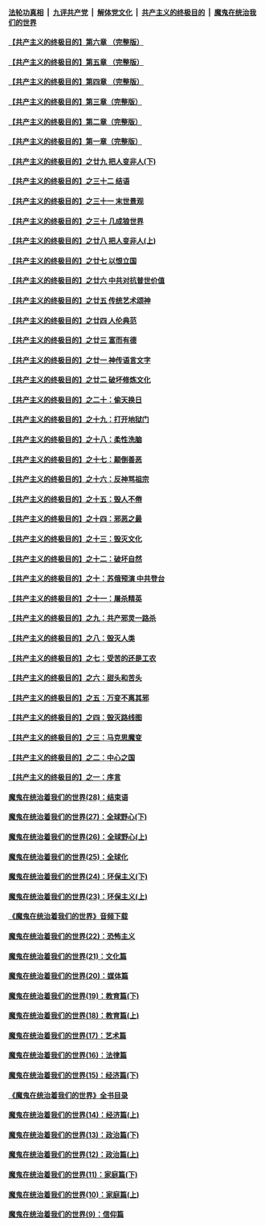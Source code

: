

####  [法轮功真相](../../../../basic/blob/master/README.md?t=04082201) &nbsp;|&nbsp; [九评共产党](../../../../9ping.md/blob/master/README.md?t=04082201) &nbsp;|&nbsp; [解体党文化](../../../../jtdwh.md/blob/master/README.md?t=04082201)  &nbsp;|&nbsp; [共产主义的终极目的](../../../../gczydzjmd.md/blob/master/README.md?t=04082201) &nbsp;|&nbsp; [魔鬼在统治我们的世界](../../../../mgztzwmdsj.md/blob/master/README.md?t=04082201) 

#### [【共产主义的终极目的】第六章 （完整版）](../pages/nsc422/n11428913.md?t=04082201) 

#### [【共产主义的终极目的】第五章 （完整版）](../pages/nsc422/n11428912.md?t=04082201) 

#### [【共产主义的终极目的】第四章 （完整版）](../pages/nsc422/n11428907.md?t=04082201) 

#### [【共产主义的终极目的】第三章（完整版）](../pages/nsc422/n11428848.md?t=04082201) 

#### [【共产主义的终极目的】第二章（完整版）](../pages/nsc422/n11428831.md?t=04082201) 

#### [【共产主义的终极目的】第一章（完整版）](../pages/nsc422/n11417651.md?t=04082201) 

#### [【共产主义的终极目的】之廿九 把人变非人(下)](../pages/nsc422/n11344140.md?t=04082201) 

#### [【共产主义的终极目的】之三十二 结语](../pages/nsc422/n11360535.md?t=04082201) 

#### [【共产主义的终极目的】之三十一 末世景观](../pages/nsc422/n11351129.md?t=04082201) 

#### [【共产主义的终极目的】之三十 几成狼世界](../pages/nsc422/n11348280.md?t=04082201) 

#### [【共产主义的终极目的】之廿八 把人变非人(上)](../pages/nsc422/n11340492.md?t=04082201) 

#### [【共产主义的终极目的】之廿七 以恨立国](../pages/nsc422/n11336944.md?t=04082201) 

#### [【共产主义的终极目的】之廿六 中共对抗普世价值](../pages/nsc422/n11324785.md?t=04082201) 

#### [【共产主义的终极目的】之廿五 传统艺术颂神](../pages/nsc422/n11296396.md?t=04082201) 

#### [【共产主义的终极目的】之廿四 人伦典范](../pages/nsc422/n11296397.md?t=04082201) 

#### [【共产主义的终极目的】之廿三 富而有德](../pages/nsc422/n11283598.md?t=04082201) 

#### [【共产主义的终极目的】之廿一 神传语言文字](../pages/nsc422/n11263265.md?t=04082201) 

#### [【共产主义的终极目的】之廿二 破坏修炼文化](../pages/nsc422/n11245728.md?t=04082201) 

#### [【共产主义的终极目的】之二十：偷天换日](../pages/nsc422/n11238846.md?t=04082201) 

#### [【共产主义的终极目的】之十九：打开地狱门](../pages/nsc422/n11206376.md?t=04082201) 

#### [【共产主义的终极目的】之十八：柔性洗脑](../pages/nsc422/n11199994.md?t=04082201) 

#### [【共产主义的终极目的】之十七：颠倒善恶](../pages/nsc422/n11179782.md?t=04082201) 

#### [【共产主义的终极目的】之十六：反神骂祖宗](../pages/nsc422/n11166798.md?t=04082201) 

#### [【共产主义的终极目的】之十五：毁人不倦](../pages/nsc422/n11166792.md?t=04082201) 

#### [【共产主义的终极目的】之十四：邪恶之最](../pages/nsc422/n11150249.md?t=04082201) 

#### [【共产主义的终极目的】之十三：毁灭文化](../pages/nsc422/n11135227.md?t=04082201) 

#### [【共产主义的终极目的】之十二：破坏自然](../pages/nsc422/n11135214.md?t=04082201) 

#### [【共产主义的终极目的】之十：苏俄预演 中共登台](../pages/nsc422/n11118424.md?t=04082201) 

#### [【共产主义的终极目的】之十一：屠杀精英](../pages/nsc422/n11118442.md?t=04082201) 

#### [【共产主义的终极目的】之九：共产邪灵一路杀](../pages/nsc422/n11114139.md?t=04082201) 

#### [【共产主义的终极目的】之八：毁灭人类](../pages/nsc422/n11108503.md?t=04082201) 

#### [【共产主义的终极目的】之七：受苦的还是工农](../pages/nsc422/n11101809.md?t=04082201) 

#### [【共产主义的终极目的】之六：甜头和苦头](../pages/nsc422/n11096971.md?t=04082201) 

#### [【共产主义的终极目的】之五：万变不离其邪](../pages/nsc422/n11091285.md?t=04082201) 

#### [【共产主义的终极目的】之四：毁灭路线图](../pages/nsc422/n11086284.md?t=04082201) 

#### [【共产主义的终极目的】之三：马克思魔变](../pages/nsc422/n11061941.md?t=04082201) 

#### [【共产主义的终极目的】之二：中心之国](../pages/nsc422/n11047728.md?t=04082201) 

#### [【共产主义的终极目的】之一：序言](../pages/nsc422/n11086077.md?t=04082201) 

#### [魔鬼在统治着我们的世界(28)：结束语](../pages/nsc422/n10936246.md?t=04082201) 

#### [魔鬼在统治着我们的世界(27)：全球野心(下)](../pages/nsc422/n10928319.md?t=04082201) 

#### [魔鬼在统治着我们的世界(26)：全球野心(上)](../pages/nsc422/n10900318.md?t=04082201) 

#### [魔鬼在统治着我们的世界(25)：全球化](../pages/nsc422/n10788205.md?t=04082201) 

#### [魔鬼在统治着我们的世界(24)：环保主义(下)](../pages/nsc422/n10695307.md?t=04082201) 

#### [魔鬼在统治着我们的世界(23)：环保主义(上)](../pages/nsc422/n10688613.md?t=04082201) 

#### [《魔鬼在统治着我们的世界》音频下载](../pages/nsc422/n10635553.md?t=04082201) 

#### [魔鬼在统治着我们的世界(22)：恐怖主义](../pages/nsc422/n10614727.md?t=04082201) 

#### [魔鬼在统治着我们的世界(21)：文化篇](../pages/nsc422/n10597706.md?t=04082201) 

#### [魔鬼在统治着我们的世界(20)：媒体篇](../pages/nsc422/n10586579.md?t=04082201) 

#### [魔鬼在统治着我们的世界(19)：教育篇(下)](../pages/nsc422/n10564808.md?t=04082201) 

#### [魔鬼在统治着我们的世界(18)：教育篇(上)](../pages/nsc422/n10526970.md?t=04082201) 

#### [魔鬼在统治着我们的世界(17)：艺术篇](../pages/nsc422/n10499093.md?t=04082201) 

#### [魔鬼在统治着我们的世界(16)：法律篇](../pages/nsc422/n10485969.md?t=04082201) 

#### [魔鬼在统治着我们的世界(15)：经济篇(下)](../pages/nsc422/n10469975.md?t=04082201) 

#### [《魔鬼在统治着我们的世界》全书目录](../pages/nsc422/n10464261.md?t=04082201) 

#### [魔鬼在统治着我们的世界(14)：经济篇(上)](../pages/nsc422/n10457370.md?t=04082201) 

#### [魔鬼在统治着我们的世界(13)：政治篇(下)](../pages/nsc422/n10448270.md?t=04082201) 

#### [魔鬼在统治着我们的世界(12)：政治篇(上)](../pages/nsc422/n10444576.md?t=04082201) 

#### [魔鬼在统治着我们的世界(11)：家庭篇(下)](../pages/nsc422/n10440961.md?t=04082201) 

#### [魔鬼在统治着我们的世界(10)：家庭篇(上)](../pages/nsc422/n10435448.md?t=04082201) 

#### [魔鬼在统治着我们的世界(9)：信仰篇](../pages/nsc422/n10432159.md?t=04082201) 

